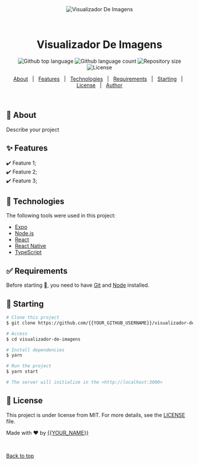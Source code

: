 <div align="center" id="top"> 
  <img src="./.github/app.gif" alt="Visualizador De Imagens" />

  &#xa0;

  <!-- <a href="https://visualizadordeimagens.netlify.app">Demo</a> -->
</div>

<h1 align="center">Visualizador De Imagens</h1>

<p align="center">
  <img alt="Github top language" src="https://img.shields.io/github/languages/top/{{YOUR_GITHUB_USERNAME}}/visualizador-de-imagens?color=56BEB8">

  <img alt="Github language count" src="https://img.shields.io/github/languages/count/{{YOUR_GITHUB_USERNAME}}/visualizador-de-imagens?color=56BEB8">

  <img alt="Repository size" src="https://img.shields.io/github/repo-size/{{YOUR_GITHUB_USERNAME}}/visualizador-de-imagens?color=56BEB8">

  <img alt="License" src="https://img.shields.io/github/license/{{YOUR_GITHUB_USERNAME}}/visualizador-de-imagens?color=56BEB8">

  <!-- <img alt="Github issues" src="https://img.shields.io/github/issues/{{YOUR_GITHUB_USERNAME}}/visualizador-de-imagens?color=56BEB8" /> -->

  <!-- <img alt="Github forks" src="https://img.shields.io/github/forks/{{YOUR_GITHUB_USERNAME}}/visualizador-de-imagens?color=56BEB8" /> -->

  <!-- <img alt="Github stars" src="https://img.shields.io/github/stars/{{YOUR_GITHUB_USERNAME}}/visualizador-de-imagens?color=56BEB8" /> -->
</p>

<!-- Status -->

<!-- <h4 align="center"> 
	🚧  Visualizador De Imagens 🚀 Under construction...  🚧
</h4> 

<hr> -->

<p align="center">
  <a href="#dart-about">About</a> &#xa0; | &#xa0; 
  <a href="#sparkles-features">Features</a> &#xa0; | &#xa0;
  <a href="#rocket-technologies">Technologies</a> &#xa0; | &#xa0;
  <a href="#white_check_mark-requirements">Requirements</a> &#xa0; | &#xa0;
  <a href="#checkered_flag-starting">Starting</a> &#xa0; | &#xa0;
  <a href="#memo-license">License</a> &#xa0; | &#xa0;
  <a href="https://github.com/{{YOUR_GITHUB_USERNAME}}" target="_blank">Author</a>
</p>

<br>

## :dart: About ##

Describe your project

## :sparkles: Features ##

:heavy_check_mark: Feature 1;\
:heavy_check_mark: Feature 2;\
:heavy_check_mark: Feature 3;

## :rocket: Technologies ##

The following tools were used in this project:

- [Expo](https://expo.io/)
- [Node.js](https://nodejs.org/en/)
- [React](https://pt-br.reactjs.org/)
- [React Native](https://reactnative.dev/)
- [TypeScript](https://www.typescriptlang.org/)

## :white_check_mark: Requirements ##

Before starting :checkered_flag:, you need to have [Git](https://git-scm.com) and [Node](https://nodejs.org/en/) installed.

## :checkered_flag: Starting ##

```bash
# Clone this project
$ git clone https://github.com/{{YOUR_GITHUB_USERNAME}}/visualizador-de-imagens

# Access
$ cd visualizador-de-imagens

# Install dependencies
$ yarn

# Run the project
$ yarn start

# The server will initialize in the <http://localhost:3000>
```

## :memo: License ##

This project is under license from MIT. For more details, see the [LICENSE](LICENSE.md) file.


Made with :heart: by <a href="https://github.com/{{YOUR_GITHUB_USERNAME}}" target="_blank">{{YOUR_NAME}}</a>

&#xa0;

<a href="#top">Back to top</a>
